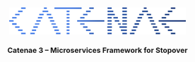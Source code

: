 <p align="center">
    <br>
    <img src="misc/logo.svg" alt="Catenae logo" width="400"/>
    <br>
<p>

<h3 align="center">
    Catenae 3 – Microservices Framework for Stopover
</h3>
